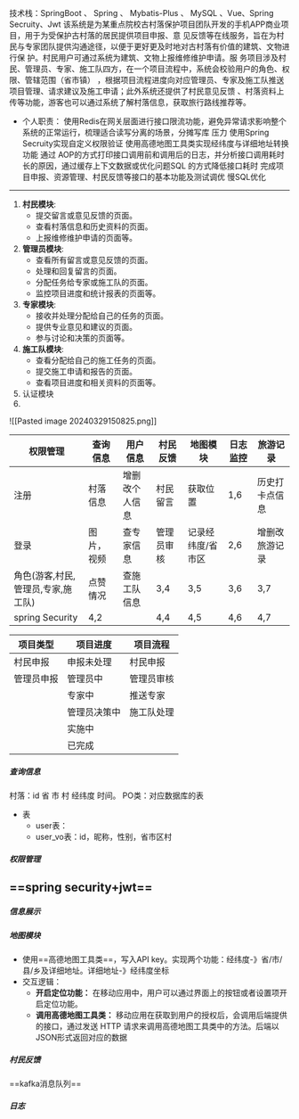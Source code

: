 技术栈：SpringBoot 、 Spring 、 Mybatis-Plus 、 MySQL 、Vue、Spring Secruity、Jwt
该系统是为某重点院校古村落保护项目团队开发的手机APP商业项目，用于为受保护古村落的居民提供项目申报、意 见反馈等在线服务，旨在为村民与专家团队提供沟通途径，以便于更好更及时地对古村落有价值的建筑、文物进行保 护。村民用户可通过系统为建筑、文物上报维修维护申请。服 务项目涉及村民、管理员、专家、施工队四方，在一个项目流程中，系统会校验用户的角色、权限、管辖范围（省市镇） ，根据项目流程进度向对应管理员、专家及施工队推送项目管理、请求建议及施工申请；此外系统还提供了村民意见反馈 、村落资料上传等功能，游客也可以通过系统了解村落信息，获取旅行路线推荐等。
- 个人职责：
使用Redis在网关层面进行接口限流功能，避免异常请求影响整个系统的正常运行，梳理适合读写分离的场景，分摊写库 压力
使用Spring Secruity实现自定义权限验证 使用高德地图工具类实现经纬度与详细地址转换功能
通过 AOP的方式打印接口调用前和调用后的日志，并分析接口调用耗时长的原因，通过缓存上下文数据或优化问题SQL 的方式降低接口耗时
完成项目申报、资源管理、村民反馈等接口的基本功能及测试调优
慢SQL优化

-----
1. **村民模块**: 
    - 提交留言或意见反馈的页面。
    - 查看村落信息和历史资料的页面。
    - 上报维修维护申请的页面等。
2. **管理员模块**:
    - 查看所有留言或意见反馈的页面。
    - 处理和回复留言的页面。
    - 分配任务给专家或施工队的页面。
    - 监控项目进度和统计报表的页面等。
3. **专家模块**:
    - 接收并处理分配给自己的任务的页面。
    - 提供专业意见和建议的页面。
    - 参与讨论和决策的页面等。
4. **施工队模块**:
    - 查看分配给自己的施工任务的页面。
    - 提交施工申请和报告的页面。
    - 查看项目进度和相关资料的页面等。
5. 认证模块
6. 
![[Pasted image 20240329150825.png]]   

| 权限管理 | 查询信息 | 用户信息 | 村民反馈 | 地图模块 | 日志监控 | 旅游记录 | 
| --- | --- | --- | --- | --- | --- | --- |
| 注册 | 村落信息 | 增删改个人信息 | 村民留言 | 获取位置 | 1,6 | 历史打卡点信息 |
| 登录 | 图片，视频 | 查专家信息 | 管理员审核 | 记录经纬度/省市区 | 2,6 | 增删改旅游记录 |
| 角色(游客,村民,管理员,专家,施工队)|点赞情况| 查施工队信息 | 3,4 | 3,5 | 3,6 | 3,7 |
|spring Security | 4,2 |  | 4,4 | 4,5 | 4,6 | 4,7 |

|项目类型|项目进度|项目流程|
|---|---|---|
|村民申报|申报未处理|村民申报
|管理员申报|管理员中|管理员审核
||专家中|推送专家
||管理员决策中|施工队处理
||实施中
||已完成

##### 查询信息
村落：id 省 市 村 经纬度 时间。
PO类：对应数据库的表
- 表
	- user表：
	- user_vo表：id，昵称，性别，省市区村

##### 权限管理
==spring security+jwt==
- 

##### 信息展示

##### 地图模块
- 使用==高德地图工具类==，写入API key。实现两个功能：经纬度-》省/市/县/乡及详细地址。详细地址-》经纬度坐标
- 交互逻辑：
	- **开启定位功能：** 在移动应用中，用户可以通过界面上的按钮或者设置项开启定位功能。
	- **调用高德地图工具类：** 移动应用在获取到用户的授权后，会调用后端提供的接口，通过发送 HTTP 请求来调用高德地图工具类中的方法。后端以JSON形式返回对应的数据

##### 村民反馈
==kafka消息队列==

##### 日志
